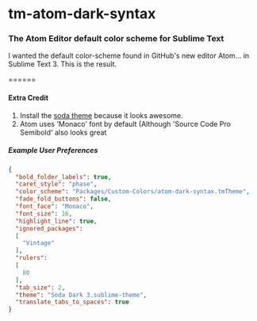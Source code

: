 tm-atom-dark-syntax
===================

### The Atom Editor default color scheme for Sublime Text  

I wanted the default color-scheme found in GitHub's new editor Atom... in Sublime Text 3. This is the result.

======

#### Extra Credit

1. Install the [soda theme](https://github.com/buymeasoda/soda-theme/) because it looks awesome. 
2. Atom uses 'Monaco' font by default (Although 'Source Code Pro Semibold' also looks great

##### Example User Preferences
```json
{
  "bold_folder_labels": true,
  "caret_style": "phase",
  "color_scheme": "Packages/Custom-Colors/atom-dark-syntax.tmTheme",
  "fade_fold_buttons": false,
  "font_face": "Monaco",
  "font_size": 16,
  "highlight_line": true,
  "ignored_packages":
  [
    "Vintage"
  ],
  "rulers":
  [
    80
  ],
  "tab_size": 2,
  "theme": "Soda Dark 3.sublime-theme",
  "translate_tabs_to_spaces": true
}
```
